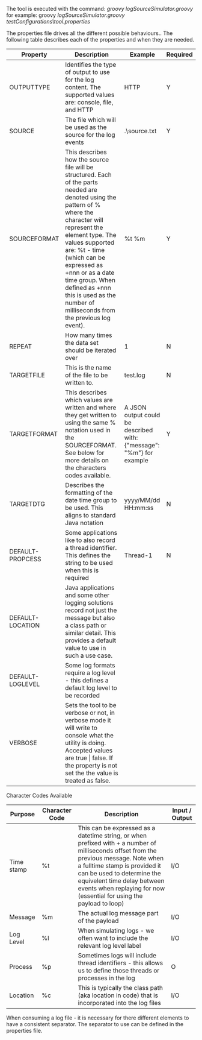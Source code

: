 The tool is executed with the command: *groovy logSourceSimulator.groovy <properties file>* for example: groovy *logSourceSimulator.groovy testConfigurations\\tool.properties*

The properties file drives all the different possible behaviours.. The following table describes each of the properties and when they are needed.



| Property         | Description                                                  | Example                                                      | Required |
| ---------------- | ------------------------------------------------------------ | ------------------------------------------------------------ | -------- |
| OUTPUTTYPE       | Identifies the type of output to use for the log content. The supported values are: console, file, and HTTP | HTTP                                                         | Y        |
| SOURCE           | The file which will be used as the source for the log events | .\source.txt                                                 | Y        |
| SOURCEFORMAT     | This describes how the source file will be structured. Each of the parts needed are denoted using the pattern of %<character> where the character will represent the element type.  The values supported are:  %t - time (which can be expressed as +nnn or as a date time group. When defined as +nnn this is used as the number of milliseconds from the previous log event). | %t %m                                                        | Y        |
| REPEAT           | How many times the data set should be iterated over          | 1                                                            | N        |
| TARGETFILE       | This is the name of the file to be written to.               | test.log                                                     | N        |
| TARGETFORMAT     | This describes which values are written and where they get written to using the same %<character> notation used in the SOURCEFORMAT. See below for more details on the characters codes available. | A JSON output could be described with:{"message": "%m"} for example | Y        |
| TARGETDTG        | Describes the formatting of the date time group to be used. This aligns to standard Java notation | yyyy/MM/dd HH:mm:ss                                          | N        |
| DEFAULT-PROPCESS | Some applications like to also record a thread identifier. This defines the string to be used when this is required | Thread-1                                                     | N        |
| DEFAULT-LOCATION | Java applications and some other logging solutions record not just the message but also a class path or similar detail. This provides a default value to use in such a use case. |                                                              |          |
| DEFAULT-LOGLEVEL | Some log formats require a log level - this defines a default log level to be recorded |                                                              |          |
| VERBOSE          | Sets the tool to be verbose or not, in verbose mode it will write to console what the utility is doing.  Accepted values are true \|  false.  If the property is not set the the value is treated as false. |                                                              |          |



Character Codes Available

| Purpose    | Character Code | Description                                                  | Input / Output |
| ---------- | -------------- | ------------------------------------------------------------ | -------------- |
| Time stamp | %t             | This can be expressed as a datetime string, or when prefixed with + a number of milliseconds offset from the previous message. Note when a fulltime stamp is provided it can be used to determine the equivelent time delay between events when replaying for now (essential for using the payload to loop) | I/O            |
| Message    | %m             | The actual log message part of the payload                   | I/O            |
| Log Level  | %l             | When simulating logs - we often want to include the relevant log level label | I/O            |
| Process    | %p             | Sometimes logs will include thread identifiers - this allows us to define those threads or processes in the log | O              |
| Location   | %c             | This is typically the class path (aka location in code) that is incorporated into the log files | I/O            |

When consuming a log file - it is necessary for there different elements to have a consistent separator.  The separator to use can be defined in the properties file.
